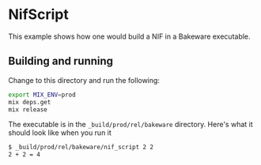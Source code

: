 # NifScript

This example shows how one would build a NIF in a Bakeware executable.

## Building and running

Change to this directory and run the following:

```sh
export MIX_ENV=prod
mix deps.get
mix release
```

The executable is in the `_build/prod/rel/bakeware` directory. Here's what it
should look like when you run it

```sh
$ _build/prod/rel/bakeware/nif_script 2 2
2 + 2 = 4
```
